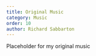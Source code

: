 ```yaml
---
title: Original Music
category: Music
order: 10
author: Richard Sabbarton
---
```


Placeholder for my original music

